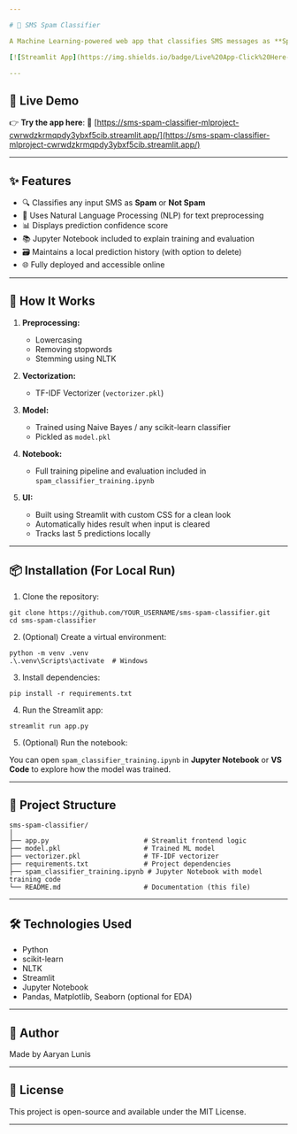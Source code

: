 ```yaml
---

# 📩 SMS Spam Classifier

A Machine Learning-powered web app that classifies SMS messages as **Spam** or **Not Spam** in real-time using NLP and a trained model. Built with Python, scikit-learn, and Streamlit.

[![Streamlit App](https://img.shields.io/badge/Live%20App-Click%20Here-brightgreen?style=for-the-badge\&logo=streamlit)](https://sms-spam-classifier-mlproject-cwrwdzkrmqpdy3ybxf5cib.streamlit.app/)

---
```


## 🚀 Live Demo

👉 **Try the app here**:
🔗 [https://sms-spam-classifier-mlproject-cwrwdzkrmqpdy3ybxf5cib.streamlit.app/](https://sms-spam-classifier-mlproject-cwrwdzkrmqpdy3ybxf5cib.streamlit.app/)

---

## ✨ Features

* 🔍 Classifies any input SMS as **Spam** or **Not Spam**
* 🧠 Uses Natural Language Processing (NLP) for text preprocessing
* 📊 Displays prediction confidence score
* 📚 Jupyter Notebook included to explain training and evaluation
* 🗃️ Maintains a local prediction history (with option to delete)
* 🌐 Fully deployed and accessible online

---

## 🧠 How It Works

1. **Preprocessing:**

   * Lowercasing
   * Removing stopwords
   * Stemming using NLTK

2. **Vectorization:**

   * TF-IDF Vectorizer (`vectorizer.pkl`)

3. **Model:**

   * Trained using Naive Bayes / any scikit-learn classifier
   * Pickled as `model.pkl`

4. **Notebook:**

   * Full training pipeline and evaluation included in `spam_classifier_training.ipynb`

5. **UI:**

   * Built using Streamlit with custom CSS for a clean look
   * Automatically hides result when input is cleared
   * Tracks last 5 predictions locally

---

## 📦 Installation (For Local Run)

1. Clone the repository:

```
git clone https://github.com/YOUR_USERNAME/sms-spam-classifier.git
cd sms-spam-classifier
```

2. (Optional) Create a virtual environment:

```
python -m venv .venv
.\.venv\Scripts\activate  # Windows
```

3. Install dependencies:

```
pip install -r requirements.txt
```

4. Run the Streamlit app:

```
streamlit run app.py
```

5. (Optional) Run the notebook:

You can open `spam_classifier_training.ipynb` in **Jupyter Notebook** or **VS Code** to explore how the model was trained.

---

## 📁 Project Structure

```
sms-spam-classifier/
│
├── app.py                        # Streamlit frontend logic
├── model.pkl                     # Trained ML model
├── vectorizer.pkl                # TF-IDF vectorizer
├── requirements.txt              # Project dependencies
├── spam_classifier_training.ipynb # Jupyter Notebook with model training code
└── README.md                     # Documentation (this file)
```

---

## 🛠️ Technologies Used

* Python 
* scikit-learn 
* NLTK 
* Streamlit 
* Jupyter Notebook 
* Pandas, Matplotlib, Seaborn (optional for EDA)

---

## 👤 Author

Made by Aaryan Lunis

---

## 📃 License

This project is open-source and available under the MIT License.

---
